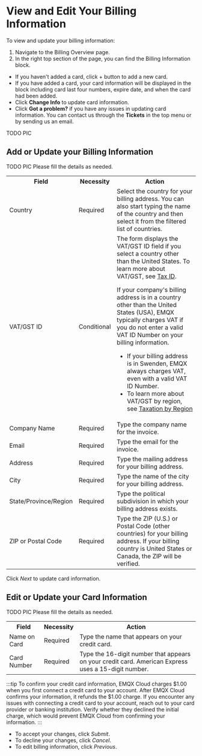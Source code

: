 # View and Edit Your Billing Information

To view and update your billing information:

1. Navigate to the Billing Overview page.
2. In the right top section of the page, you can find the Billing Information block.
  - If you haven't added a card, click + button to add a new card.
  - If you have added a card, your card information will be displayed in the block including card last four numbers, expire date, and when the card had been added.
  - Click **Change Info** to update card information.
  - Click **Got a problem?** if you have any issues in updating card information. You can contact us through the **Tickets** in the top menu or by sending us an email.

TODO PIC

## Add or Update your Billing Information
TODO PIC
Please fill the details as needed.
<table>
   <tr>
      <th>Field</th>
      <th>Necessity</th>
      <th>Action</th>
   </tr>
   <tr>
      <td>Country</td>
      <td>Required</td>
      <td>Select the country for your billing address. You can also start typing the name of the country and then select it from the filtered list of countries.</td>
   </tr>
   <tr>
      <td>VAT/GST ID</td>
      <td>Conditional</td>
      <td>The form displays the VAT/GST ID field if you select a country other than the United States. To learn more about VAT/GST, see <a href="./taxation.md">Tax ID</a>.

If your company's billing address is in a country other than the United States (USA), EMQX typically charges VAT if you do not enter a valid VAT ID Number on your billing information.

- If your billing address is in Swenden, EMQX always charges VAT, even with a valid VAT ID Number.
- To learn more about VAT/GST by region, see <a href="./taxation.md">Taxation by Region</a>
</td>
   </tr>
   <tr>
      <td>Company Name</td>
      <td>Required</td>
      <td>Type the company name for the invoice.</td>
   </tr>
   <tr>
      <td>Email</td>
      <td>Required</td>
      <td>Type the email for the invoice.</td>
   </tr>
   <tr>
      <td>Address</td>
      <td>Required</td>
      <td>Type the mailing address for your billing address.</td>
   </tr>
   <tr>
      <td>City</td>
      <td>Required</td>
      <td>Type the name of the city for your billing address.</td>
   </tr>
   <tr>
      <td>State/Province/Region</td>
      <td>Required</td>
      <td>Type the political subdivision in which your billing address exists.</td>
   </tr>
   <tr>
      <td>ZIP or Postal Code</td>
      <td>Required</td>
      <td>Type the ZIP (U.S.) or Postal Code (other countries) for your billing address. If your billing country is United States or Canada, the ZIP will be verified.</td>
   </tr>
</table>

Click *Next* to update card information.

## Edit or Update your Card Information
TODO PIC
Please fill the details as needed.
<table>
   <tr>
      <th>Field</th>
      <th>Necessity</th>
      <th>Action</th>
   </tr>
   <tr>
      <td>Name on Card</td>
      <td>Required</td>
      <td>Type the name that appears on your credit card.</td>
   </tr>
   <tr>
      <td>Card Number</td>
      <td>Required</td>
      <td>Type the 16-digit number that appears on your credit card. American Express uses a 15-digit number.</td>
   </tr>
</table>

:::tip
To confirm your credit card information, EMQX Cloud charges $1.00 when you first connect a credit card to your account. After EMQX Cloud confirms your information, it refunds the $1.00 charge. If you encounter any issues with connecting a credit card to your account, reach out to your card provider or banking institution. Verify whether they declined the initial charge, which would prevent EMQX Cloud from confirming your information.
:::

- To accept your changes, click *Submit*.
- To decline your changes, click *Cancel*.
- To edit billing information, click *Previous*.





